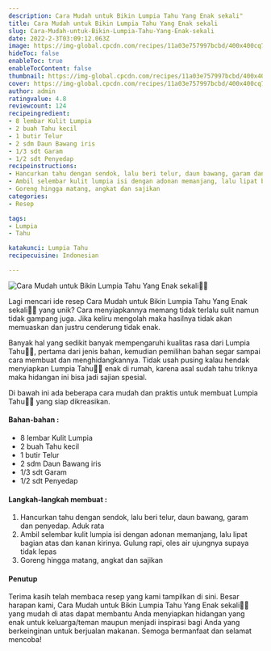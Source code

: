 ```yaml
---
description: Cara Mudah untuk Bikin Lumpia Tahu Yang Enak sekali"
title: Cara Mudah untuk Bikin Lumpia Tahu Yang Enak sekali
slug: Cara-Mudah-untuk-Bikin-Lumpia-Tahu-Yang-Enak-sekali
date: 2022-2-3T03:09:12.063Z
image: https://img-global.cpcdn.com/recipes/11a03e757997bcbd/400x400cq70/photo.jpg
hideToc: false
enableToc: true
enableTocContent: false
thumbnail: https://img-global.cpcdn.com/recipes/11a03e757997bcbd/400x400cq70/photo.jpg
cover: https://img-global.cpcdn.com/recipes/11a03e757997bcbd/400x400cq70/photo.jpg
author: admin
ratingvalue: 4.8
reviewcount: 124
recipeingredient:
- 8 lembar Kulit Lumpia
- 2 buah Tahu kecil
- 1 butir Telur
- 2 sdm Daun Bawang iris
- 1/3 sdt Garam
- 1/2 sdt Penyedap
recipeinstructions:
- Hancurkan tahu dengan sendok, lalu beri telur, daun bawang, garam dan penyedap. Aduk rata
- Ambil selembar kulit lumpia isi dengan adonan memanjang, lalu lipat bagian atas dan kanan kirinya. Gulung rapi, oles air ujungnya supaya tidak lepas
- Goreng hingga matang, angkat dan sajikan
categories:
- Resep

tags:
- Lumpia
- Tahu

katakunci: Lumpia Tahu
recipecuisine: Indonesian

---
```


![Cara Mudah untuk Bikin Lumpia Tahu Yang Enak sekali👩‍🍳](https://img-global.cpcdn.com/recipes/11a03e757997bcbd/400x400cq70/photo.jpg)

Lagi mencari ide resep Cara Mudah untuk Bikin Lumpia Tahu Yang Enak sekali👩‍🍳 yang unik? Cara menyiapkannya memang tidak terlalu sulit namun tidak gampang juga. Jika keliru mengolah maka hasilnya tidak akan memuaskan dan justru cenderung tidak enak.

Banyak hal yang sedikit banyak mempengaruhi kualitas rasa dari Lumpia Tahu👩‍🍳, pertama dari jenis bahan, kemudian pemilihan bahan segar sampai cara membuat dan menghidangkannya. Tidak usah pusing kalau hendak menyiapkan Lumpia Tahu👩‍🍳 enak di rumah, karena asal sudah tahu triknya maka hidangan ini bisa jadi sajian spesial.

Di bawah ini ada beberapa cara mudah dan praktis untuk membuat Lumpia Tahu👩‍🍳 yang siap dikreasikan.

<!--inarticleads1-->

#### Bahan-bahan :

- 8 lembar Kulit Lumpia
- 2 buah Tahu kecil
- 1 butir Telur
- 2 sdm Daun Bawang iris
- 1/3 sdt Garam
- 1/2 sdt Penyedap

<!--inarticleads2-->

#### Langkah-langkah membuat :

1. Hancurkan tahu dengan sendok, lalu beri telur, daun bawang, garam dan penyedap. Aduk rata
1. Ambil selembar kulit lumpia isi dengan adonan memanjang, lalu lipat bagian atas dan kanan kirinya. Gulung rapi, oles air ujungnya supaya tidak lepas
1. Goreng hingga matang, angkat dan sajikan

#### Penutup

Terima kasih telah membaca resep yang kami tampilkan di sini. Besar harapan kami, Cara Mudah untuk Bikin Lumpia Tahu Yang Enak sekali👩‍🍳 yang mudah di atas dapat membantu Anda menyiapkan hidangan yang enak untuk keluarga/teman maupun menjadi inspirasi bagi Anda yang berkeinginan untuk berjualan makanan. Semoga bermanfaat dan selamat mencoba!